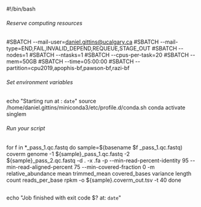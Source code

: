 #!/bin/bash
###### Reserve computing resources ######
#SBATCH --mail-user=daniel.gittins@ucalgary.ca
#SBATCH --mail-type=END,FAIL,INVALID_DEPEND,REQUEUE,STAGE_OUT
#SBATCH --nodes=1
#SBATCH --ntasks=1
#SBATCH --cpus-per-task=20
#SBATCH --mem=50GB
#SBATCH --time=05:00:00
#SBATCH --partition=cpu2019,apophis-bf,pawson-bf,razi-bf

###### Set environment variables ######
echo "Starting run at : `date`"
source /home/daniel.gittins/miniconda3/etc/profile.d/conda.sh
conda activate singlem

###### Run your script ######

for f in *_pass_1.qc.fastq
do
        sample=$(basename $f _pass_1.qc.fastq)
        coverm genome -1 ${sample}_pass_1.qc.fastq -2 ${sample}_pass_2.qc.fastq -d . -x .fa -p --min-read-percent-identity 95 --min-read-aligned-percent 75 --min-covered-fraction 0 -m relative_abundance mean trimmed_mean covered_bases variance length count reads_per_base rpkm -o ${sample}.coverm_out.tsv -t 40
done

##
echo "Job finished with exit code $? at: `date`"
##
